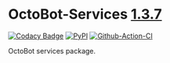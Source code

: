 # OctoBot-Services [1.3.7](https://github.com/Drakkar-Software/OctoBot-Services/tree/master/docs/CHANGELOG.md)
[![Codacy Badge](https://api.codacy.com/project/badge/Grade/31a1caa6e5384d80bf890dba5c9b5e4b)](https://app.codacy.com/gh/Drakkar-Software/OctoBot-Services?utm_source=github.com&utm_medium=referral&utm_content=Drakkar-Software/OctoBot-Services&utm_campaign=Badge_Grade_Dashboard)
[![PyPI](https://img.shields.io/pypi/v/OctoBot-Services.svg)](https://pypi.python.org/pypi/OctoBot-Services/)
[![Github-Action-CI](https://github.com/Drakkar-Software/OctoBot-Services/workflows/OctoBot-Services-CI/badge.svg)](https://github.com/Drakkar-Software/OctoBot-Services/actions)

OctoBot services package.

